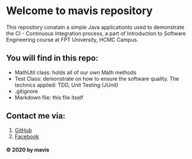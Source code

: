 # Welcome to mavis repository
This repository conatain a simple Java applicationto used to demonstrate the CI - Continuous Integration process, a part of Introduction to Software Engineering course at FPT University, HCMC Campus.

## You will find in this repo:
* MathUtil class: holds all of our own Math methods
* Test Class: demonstrate on how to ensure the software quality. The technics applied: TDD, Unit Testing (JUnit)
* .gitignore
* Markdown file: this file itself

## Contact me via:
1. [GitHub](https://github.com/mavisphung?tab=repositories)
2. [Facebook](https://www.facebook.com/mavisphung43)

#### © 2020 by mavis